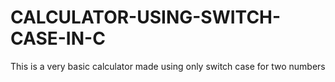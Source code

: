 # CALCULATOR-USING-SWITCH-CASE-IN-C
This is a very basic calculator made using only switch case for two numbers
